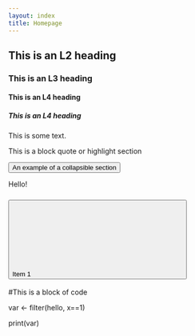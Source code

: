 ```yaml
---
layout: index
title: Homepage
---
```


## This is an L2 heading

### This is an L3 heading

#### This is an L4 heading

##### This is an L4 heading


This is some text. 


<div class="block-quote">
  <p>This is a block quote or highlight section</p>
</div>



<button id="expanded-header-1" aria-controls="expanded-content-1" aria-expanded="false" class="expandable-header" data-expandable>
  An example of a collapsible section
</button>

<div id="expanded-content-1" class="expandable-contents" aria-hidden="true">
  <p>
    Hello!
  </p>
</div>



<h3>
  <button id="accordion-header-1"
          aria-expanded="false"
          aria-controls="accordion-panel-1"
          data-accordion-header>
    Item 1
    <svg aria-hidden="true">...</svg>
  </button>
</h3>
<section id="accordion-panel-1"
          aria-labelledby="accordion-header-1"
          hidden>
  <p>Lorem ipsum dolor sit amet...</p>
</section>






<div class="code-block">
  <p>#This is a block of code</p>
  <p>var <- filter(hello, x==1)</p>
  <p>print(var)</p>
</div>
